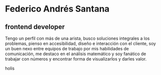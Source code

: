 # Federico Andrés Santana
## frontend developer

Tengo un perfil con más de una arista, busco soluciones integrales a los problemas, pienso en accesibilidad, diseño e interacción con el cliente, soy un buen nexo entre equipos de trabajo por mis habilidades de comunicación, me destaco en el análisis matemático y soy fanático de trabajar con números y encontrar forma de visualizarlos y darles valor. 

<div> holis </div>
<!--
**fedeSantana/fedeSantana** is a ✨ _special_ ✨ repository because its `README.md` (this file) appears on your GitHub profile.

Here are some ideas to get you started:

- 🔭 I’m currently working on ...
- 🌱 I’m currently learning ...
- 👯 I’m looking to collaborate on ...
- 🤔 I’m looking for help with ...
- 💬 Ask me about ...
- 📫 How to reach me: ...
- 😄 Pronouns: ...
- ⚡ Fun fact: ...
-->
